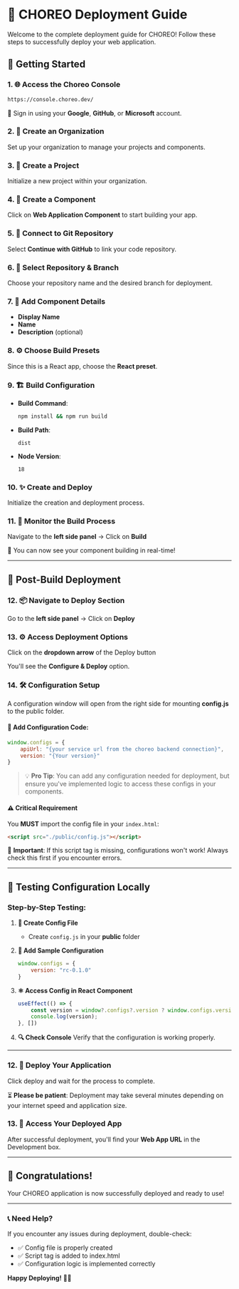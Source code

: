 # 🚀 CHOREO Deployment Guide

Welcome to the complete deployment guide for CHOREO! Follow these steps to successfully deploy your web application.

## 🎯 Getting Started

### 1. 🌐 Access the Choreo Console
```bash
https://console.choreo.dev/
```
🔑 Sign in using your **Google**, **GitHub**, or **Microsoft** account.

### 2. 🏢 Create an Organization
Set up your organization to manage your projects and components.

### 3. 📁 Create a Project
Initialize a new project within your organization.

### 4. 🧩 Create a Component
Click on **Web Application Component** to start building your app.

### 5. 🔗 Connect to Git Repository
Select **Continue with GitHub** to link your code repository.

### 6. 📂 Select Repository & Branch
Choose your repository name and the desired branch for deployment.

### 7. 🧾 Add Component Details  
- **Display Name**  
- **Name**  
- **Description** (optional)

### 8. ⚙️ Choose Build Presets  
Since this is a React app, choose the **React preset**.

### 9. 🏗️ Build Configuration  
- **Build Command**:  
  ```bash
  npm install && npm run build
  ```
- **Build Path**:  
  ```
  dist
  ```
- **Node Version**:  
  ```
  18
  ```

### 10. ✨ Create and Deploy
Initialize the creation and deployment process.

### 11. 🔨 Monitor the Build Process
Navigate to the **left side panel** → Click on **Build**

🎉 You can now see your component building in real-time!

---

## 🚀 Post-Build Deployment

### 12. 📦 Navigate to Deploy Section
Go to the **left side panel** → Click on **Deploy**

### 13. ⚙️ Access Deployment Options
Click on the **dropdown arrow** of the Deploy button

You'll see the **Configure & Deploy** option.

### 14. 🛠️ Configuration Setup

A configuration window will open from the right side for mounting **config.js** to the public folder.

#### 📝 Add Configuration Code:
```javascript
window.configs = {
    apiUrl: "{your service url from the choreo backend connection}",
    version: "{Your version}"
}
```

> 💡 **Pro Tip**: You can add any configuration needed for deployment, but ensure you've implemented logic to access these configs in your components.

#### ⚠️ **Critical Requirement**
You **MUST** import the config file in your `index.html`:

```html
<script src="./public/config.js"></script>
```

🚨 **Important**: If this script tag is missing, configurations won't work! Always check this first if you encounter errors.

---

## 🧪 Testing Configuration Locally

### Step-by-Step Testing:

1. **📁 Create Config File**
   - Create `config.js` in your **public** folder

2. **📝 Add Sample Configuration**
   ```javascript
   window.configs = {
       version: "rc-0.1.0"
   }
   ```

3. **⚛️ Access Config in React Component**
   ```javascript
   useEffect(() => {
       const version = window?.configs?.version ? window.configs.version : "v1";
       console.log(version);
   }, [])
   ```

4. **🔍 Check Console**
   Verify that the configuration is working properly.

---

### 12. 🚀 Deploy Your Application
Click deploy and wait for the process to complete.

⏳ **Please be patient**: Deployment may take several minutes depending on your internet speed and application size.

### 13. 🎉 Access Your Deployed App
After successful deployment, you'll find your **Web App URL** in the Development box.

---

## 🎊 Congratulations!

Your CHOREO application is now successfully deployed and ready to use!

---

### 📞 Need Help?
If you encounter any issues during deployment, double-check:
- ✅ Config file is properly created
- ✅ Script tag is added to index.html
- ✅ Configuration logic is implemented correctly

**Happy Deploying!** 🚀✨
